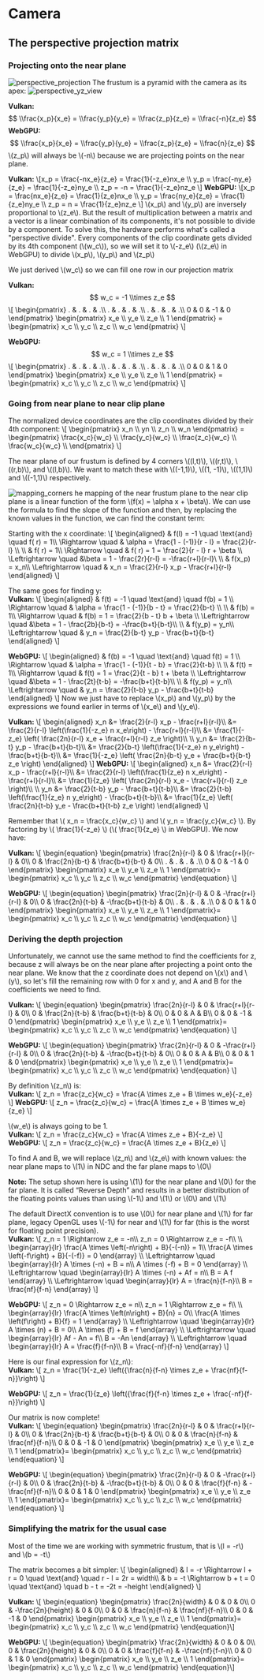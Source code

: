 # Camera

## The perspective projection matrix

### Projecting onto the near plane

![perspective_projection](../assets/images/perspective_projection.svg)
The frustum is a pyramid with the camera as its apex:
![perspective_yz_view](../assets/images/perspective_yz_view.svg)

<strong>Vulkan:</strong>
$$ \\frac{x_p}{x_e} = \\frac{y_p}{y_e} = \\frac{z_p}{z_e} = \\frac{-n}{z_e}  $$
<strong>WebGPU:</strong>
$$ \\frac{x_p}{x_e} = \\frac{y_p}{y_e} = \\frac{z_p}{z_e} = \\frac{n}{z_e}  $$
\\(z_p\\) will always be \\(-n\\) because we are projecting points on the near plane. <br/>

<strong>Vulkan:</strong>
\\\[x_p = \\frac{-nx_e}{z_e} = \\frac{1}{-z_e}nx_e \\\\
y_p = \\frac{-ny_e}{z_e} = \\frac{1}{-z_e}ny_e \\\\
z_p = -n = \\frac{1}{-z_e}nz_e \\\]
<strong>WebGPU:</strong>
\\\[x_p = \\frac{nx_e}{z_e} = \\frac{1}{z_e}nx_e \\\\
y_p = \\frac{ny_e}{z_e} = \\frac{1}{z_e}ny_e \\\\
z_p = n = \\frac{1}{z_e}nz_e \\\]
\\(x_p\\) and \\(y_p\\) are inversely proportional to \\(z_e\\). But the result of
multiplication between a matrix and a vector is a linear combination of its components,
it's not possible to divide by a component. To solve this, the hardware performs what's called a "perspective divide".
Every components of the clip coordinate gets divided by its 4th component (\\(w_c\\)),
so we will set it to \\(-z_e\\) (\\(z_e\\) in WebGPU) to divide \\(x_p\\), \\(y_p\\) and \\(z_p\\)

We just derived \\(w_c\\) so we can fill one row in our projection matrix <br/>

<strong>Vulkan:</strong>
$$ w_c = -1 \\times z_e $$
\\\[ \\begin{pmatrix}
. & . & . & .\\\\
. & . & . & .\\\\
. & . & . & .\\\\
0 & 0 & -1 & 0
\\end{pmatrix}
\\begin{pmatrix}
x_e \\\\
y_e \\\\
z_e \\\\
1
\\end{pmatrix} =
\\begin{pmatrix}
x_c \\\\
y_c \\\\
z_c \\\\
w_c
\\end{pmatrix}
\\\]

<strong>WebGPU:</strong>
$$ w_c = 1 \\times z_e $$
\\\[ \\begin{pmatrix}
. & . & . & .\\\\
. & . & . & .\\\\
. & . & . & .\\\\
0 & 0 & 1 & 0
\\end{pmatrix}
\\begin{pmatrix}
x_e \\\\
y_e \\\\
z_e \\\\
1
\\end{pmatrix} =
\\begin{pmatrix}
x_c \\\\
y_c \\\\
z_c \\\\
w_c
\\end{pmatrix}
\\\]

### Going from near plane to near clip plane

The normalized device coordinates are the clip coordinates divided by their 4th component:
\\\[
\\begin{pmatrix}
x_n \\\\
yn \\\\
z_n \\\\
w_n
\\end{pmatrix} =
\\begin{pmatrix}
\\frac{x_c}{w_c} \\\\
\\frac{y_c}{w_c} \\\\
\\frac{z_c}{w_c} \\\\
\\frac{w_c}{w_c} \\\\
\\end{pmatrix}
\\\]

The near plane of our frustum is defined by 4 corners \\((l,t)\\), \\((r,t)\\), \\((r,b)\\), and \\((l,b)\\).
We want to match these with \\((-1,1)\\), \\((1, -1)\\), \\((1,1)\\) and \\((-1,1)\\) respectively.

![mapping_corners](../assets/images/mapping_corners.svg)
he mapping of the near frustum plane to the near clip plane is a linear function of the form \\(f(x) = \\alpha x + \\beta\\). We can use the formula to find the slope of the function
and then, by replacing the known values in the function, we can find the constant term:

Starting with the x coordinate:
\\\[
\\begin{aligned}
& f(l) = -1 \\quad \\text{and} \\quad f( r) = 1\\\\
\\Rightarrow \\quad & \\alpha = \\frac{1 - (-1)}{r - l} = \\frac{2}{r-l} \\\\
\\\\
& f( r) = 1\\\\
\\Rightarrow \\quad & f( r) = 1 = \\frac{2}{r - l} r + \\beta \\\\
\\Leftrightarrow \\quad &\\beta = 1 - \\frac{2r}{r-l} =  -\\frac{r+l}{r-l}\\
\\\\
& f(x_p) = x_n\\\\
\\Leftrightarrow \\quad & x_n = \\frac{2}{r-l} x_p - \\frac{r+l}{r-l}
\\end{aligned}
\\\]

The same goes for finding y: <br/>
<strong>Vulkan:</strong>
\\\[
\\begin{aligned}
& f(t) = -1 \\quad \\text{and} \\quad f(b) = 1 \\\\
\\Rightarrow \\quad & \\alpha = \\frac{1 - (-1)}{b - t} = \\frac{2}{b-t} \\\\
\\\\
& f(b) = 1\\\\
\\Rightarrow \\quad     & f(b) = 1 = \\frac{2}{b - t} b + \\beta \\\\
\\Leftrightarrow \\quad &\\beta = 1 - \\frac{2b}{b-t} = -\\frac{b+t}{b-t}\\\\
\\\\
& f(y_p) = y_n\\\\
\\Leftrightarrow \\quad & y_n = \\frac{2}{b-t} y_p - \\frac{b+t}{b-t}
\\end{aligned}
\\\]

<strong>WebGPU:</strong>
\\\[
\\begin{aligned}
& f(b) = -1 \\quad \\text{and} \\quad f(t) = 1 \\\\
\\Rightarrow \\quad & \\alpha = \\frac{1 - (-1)}{t - b} = \\frac{2}{t-b} \\\\
\\\\
& f(t) = 1\\\\
\\Rightarrow \\quad     & f(t) = 1 = \\frac{2}{t - b} t + \\beta \\\\
\\Leftrightarrow \\quad &\\beta = 1 - \\frac{2t}{t-b} = -\\frac{b+t}{t-b}\\\\
\\\\
& f(y_p) = y_n\\\\
\\Leftrightarrow \\quad & y_n = \\frac{2}{t-b} y_p - \\frac{b+t}{t-b}
\\end{aligned}
\\\]
Now we just have to replace \\(x_p\\) and \\(y_p\\) by the expressions we found earlier in terms of \\(x_e\\) and \\(y_e\\). <br/>

<strong>Vulkan:</strong>
\\\[
\\begin{aligned}
x_n &= \\frac{2}{r-l} x_p - \\frac{r+l}{r-l}\\\\
&= \\frac{2}{r-l} \\left(\\frac{1}{-z_e} n x_e\\right) - \\frac{r+l}{r-l}\\\\
&= \\frac{1}{-z_e} \\left( \\frac{2n}{r-l} x_e + \\frac{r+l}{r-l} z_e \\right)\\\\
\\\\
y_n &= \\frac{2}{b-t} y_p - \\frac{b+t}{b-t}\\\\
&= \\frac{2}{b-t} \\left(\\frac{1}{-z_e} n y_e\\right) - \\frac{b+t}{b-t}\\\\
&= \\frac{1}{-z_e} \\left( \\frac{2n}{b-t} y_e + \\frac{b+t}{b-t} z_e \\right)
\\end{aligned}
\\\]
<strong>WebGPU:</strong>
\\\[
\\begin{aligned}
x_n &= \\frac{2}{r-l} x_p - \\frac{r+l}{r-l}\\\\
&= \\frac{2}{r-l} \\left(\\frac{1}{z_e} n x_e\\right) - \\frac{r+l}{r-l}\\\\
&= \\frac{1}{z_e} \\left( \\frac{2n}{r-l} x_e - \\frac{r+l}{r-l} z_e \\right)\\\\
\\\\
y_n &= \\frac{2}{t-b} y_p - \\frac{b+t}{t-b}\\\\
&= \\frac{2}{t-b} \\left(\\frac{1}{z_e} n y_e\\right) - \\frac{b+t}{t-b}\\\\
&= \\frac{1}{z_e} \\left( \\frac{2n}{t-b} y_e - \\frac{b+t}{t-b} z_e \\right)
\\end{aligned}
\\\]

Remember that \\( x_n = \\frac{x_c}{w_c} \\) and \\( y_n = \\frac{y_c}{w_c} \\). By factoring by \\( \\frac{1}{-z_e} \\) (\\( \\frac{1}{z_e} \\) in WebGPU).
We now have: <br/>

<strong>Vulkan:</strong>
\\\[
\\begin{equation}
\\begin{pmatrix}
\\frac{2n}{r-l} & 0 & \\frac{r+l}{r-l} & 0\\\\
0 & \\frac{2n}{b-t} & \\frac{b+t}{b-t} & 0\\\\
. & . & . & .\\\\
0 & 0 & -1 & 0
\\end{pmatrix}
\\begin{pmatrix}
x_e \\\\
y_e \\\\
z_e \\\\
1
\\end{pmatrix}=
\\begin{pmatrix}
x_c \\\\
y_c \\\\
z_c \\\\
w_c
\\end{pmatrix}
\\end{equation}
\\\]

<strong>WebGPU:</strong>
\\\[
\\begin{equation}
\\begin{pmatrix}
\\frac{2n}{r-l} & 0 & -\\frac{r+l}{r-l} & 0\\\\
0 & \\frac{2n}{t-b} & -\\frac{b+t}{t-b} & 0\\\\
. & . & . & .\\\\
0 & 0 & 1 & 0
\\end{pmatrix}
\\begin{pmatrix}
x_e \\\\
y_e \\\\
z_e \\\\
1
\\end{pmatrix}=
\\begin{pmatrix}
x_c \\\\
y_c \\\\
z_c \\\\
w_c
\\end{pmatrix}
\\end{equation}
\\\]

### Deriving the depth projection

Unfortunately, we cannot use the same method to find the coefficients for z,
because z will always be on the near plane after projecting a point onto the near plane.
We know that the z coordinate does not depend on \\(x\\) and \\(y\\),
so let's fill the remaining row with 0 for x and y, and
A and B for the coefficients we need to find. <br/>

<strong>Vulkan:</strong>
\\\[
\\begin{equation}
\\begin{pmatrix}
\\frac{2n}{r-l} & 0 & \\frac{r+l}{r-l} & 0\\\\
0 & \\frac{2n}{t-b} & \\frac{b+t}{t-b} & 0\\\\
0 & 0 & A & B\\\\
0 & 0 & -1 & 0
\\end{pmatrix}
\\begin{pmatrix}
x_e \\\\
y_e \\\\
z_e \\\\
1
\\end{pmatrix}=
\\begin{pmatrix}
x_c \\\\
y_c \\\\
z_c \\\\
w_c
\\end{pmatrix}
\\end{equation}
\\\]

<strong>WebGPU:</strong>
\\\[
\\begin{equation}
\\begin{pmatrix}
\\frac{2n}{r-l} & 0 & -\\frac{r+l}{r-l} & 0\\\\
0 & \\frac{2n}{t-b} & -\\frac{b+t}{t-b} & 0\\\\
0 & 0 & A & B\\\\
0 & 0 & 1 & 0
\\end{pmatrix}
\\begin{pmatrix}
x_e \\\\
y_e \\\\
z_e \\\\
1
\\end{pmatrix}=
\\begin{pmatrix}
x_c \\\\
y_c \\\\
z_c \\\\
w_c
\\end{pmatrix}
\\end{equation}
\\\]

By definition \\(z_n\\) is: <br/>
<strong>Vulkan:</strong>
\\\[
z_n = \\frac{z_c}{w_c} = \\frac{A \\times z_e + B \\times w_e}{-z_e}
\\\]
<strong>WebGPU:</strong>
\\\[
z_n = \\frac{z_c}{w_c} = \\frac{A \\times z_e + B \\times w_e}{z_e}
\\\]

\\(w_e\\) is always going to be 1. <br/>
<strong>Vulkan:</strong>
\\\[
z_n = \\frac{z_c}{w_c} = \\frac{A \\times z_e + B}{-z_e}
\\\]
<strong>WebGPU:</strong>
\\\[
z_n = \\frac{z_c}{w_c} = \\frac{A \\times z_e + B}{z_e}
\\\]

To find A and B, we will replace \\(z_n\\) and \\(z_e\\)
with known values: the near plane maps to \\(1\\)
in NDC and the far plane maps to \\(0\\)

<strong>Note:</strong> The setup shown here is using \\(1\\)
for the near plane and \\(0\\)
for the far plane. It is called “Reverse Depth” and results in
a better distribution of the floating points values than using
\\(-1\\) and \\(1\\) or \\(0\\) and \\(1\\)

The default DirectX convention is to use \\(0\\)
for near plane and \\(1\\) for far plane, legacy OpenGL uses \\(-1\\)
for near and \\(1\\) for far (this is the worst for floating point precision). <br/>
<strong>Vulkan:</strong>
\\\[
z_n = 1 \\Rightarrow z_e = -n\\\\
z_n = 0 \\Rightarrow z_e = -f\\\\
\\\\
\\begin{array}{lr}
\\frac{A \\times \\left(-n\\right) + B}{-(-n)} = 1\\\\
\\frac{A \\times \\left(-f\\right) + B}{-(-f)} = 0
\\end{array}
\\\\
\\Leftrightarrow
\\quad
\\begin{array}{lr}
A \\times (-n) + B = n\\\\
A \\times (-f) + B = 0
\\end{array}
\\\\
\\Leftrightarrow
\\quad
\\begin{array}{lr}
A \\times (-n) + Af = n\\\\
B = A f
\\end{array}
\\\\
\\Leftrightarrow
\\quad
\\begin{array}{lr}
A = \\frac{n}{f-n}\\\\
B = \\frac{nf}{f-n}
\\end{array}
\\\]

<strong>WebGPU:</strong>
\\\[
z_n = 0 \\Rightarrow z_e = n\\\\
z_n = 1 \\Rightarrow z_e = f\\\\
\\\\
\\begin{array}{lr}
\\frac{A \\times \\left(n\\right) + B}{n} = 0\\\\
\\frac{A \\times \\left(f\\right) + B}{f} = 1
\\end{array}
\\\\
\\Leftrightarrow
\\quad
\\begin{array}{lr}
A \\times (n) + B = 0\\\\
A \\times (f) + B = f
\\end{array}
\\\\
\\Leftrightarrow
\\quad
\\begin{array}{lr}
Af - An = f\\\\
B = -An
\\end{array}
\\\\
\\Leftrightarrow
\\quad
\\begin{array}{lr}
A = \\frac{f}{f-n}\\\\
B = \\frac{-nf}{f-n}
\\end{array}
\\\]

Here is our final expression for \\(z_n\\): <br/>
<strong>Vulkan:</strong>
\\\[
z_n = \\frac{1}{-z_e} \\left({\\frac{n}{f-n} \\times z_e + \\frac{nf}{f-n}}\\right)
\\\]

<strong>WebGPU:</strong>
\\\[
z_n = \\frac{1}{z_e} \\left({\\frac{f}{f-n} \\times z_e + \\frac{-nf}{f-n}}\\right)
\\\]

Our matrix is now complete! <br/>
<strong>Vulkan:</strong>
\\\[
\\begin{equation}
\\begin{pmatrix}
\\frac{2n}{r-l} & 0 & \\frac{r+l}{r-l} & 0\\\\
0 & \\frac{2n}{b-t} & \\frac{b+t}{b-t} & 0\\\\
0 & 0 & \\frac{n}{f-n} & \\frac{nf}{f-n}\\\\
0 & 0 & -1 & 0
\\end{pmatrix}
\\begin{pmatrix}
x_e \\\\
y_e \\\\
z_e \\\\
1
\\end{pmatrix}=
\\begin{pmatrix}
x_c \\\\
y_c \\\\
z_c \\\\
w_c
\\end{pmatrix}
\\end{equation}
\\\]

<strong>WebGPU:</strong>
\\\[
\\begin{equation}
\\begin{pmatrix}
\\frac{2n}{r-l} & 0 & -\\frac{r+l}{r-l} & 0\\\\
0 & \\frac{2n}{t-b} & -\\frac{b+t}{t-b} & 0\\\\
0 & 0 & \\frac{f}{f-n} & -\\frac{nf}{f-n}\\\\
0 & 0 & 1 & 0
\\end{pmatrix}
\\begin{pmatrix}
x_e \\\\
y_e \\\\
z_e \\\\
1
\\end{pmatrix}=
\\begin{pmatrix}
x_c \\\\
y_c \\\\
z_c \\\\
w_c
\\end{pmatrix}
\\end{equation}
\\\]

### Simplifying the matrix for the usual case

Most of the time we are working with symmetric frustum, that is \\(l = -r\\) and \\(b = -t\\)

The matrix becomes a bit simpler:
\\\[
\\begin{aligned}
& l = -r \\Rightarrow l + r = 0 \\quad \\text{and} \\quad  r - l = 2r = width\\\\
& b = -t \\Rightarrow b + t = 0 \\quad \\text{and} \\quad  b - t = -2t = -height
\\end{aligned}
\\\]

<strong>Vulkan:</strong>
\\\[
\\begin{equation}
\\begin{pmatrix}
\\frac{2n}{width} & 0 & 0 & 0\\\\
0 & -\\frac{2n}{height} & 0 & 0\\\\
0 & 0 & \\frac{n}{f-n} & \\frac{nf}{f-n}\\\\
0 & 0 & -1 & 0
\\end{pmatrix}
\\begin{pmatrix}
x_e \\\\
y_e \\\\
z_e \\\\
1
\\end{pmatrix}=
\\begin{pmatrix}
x_c \\\\
y_c \\\\
z_c \\\\
w_c
\\end{pmatrix}
\\end{equation}\\\]

<strong>WebGPU:</strong>
\\\[
\\begin{equation}
\\begin{pmatrix}
\\frac{2n}{width} & 0 & 0 & 0\\\\
0 & \\frac{2n}{height} & 0 & 0\\\\
0 & 0 & \\frac{f}{f-n} & -\\frac{nf}{f-n}\\\\
0 & 0 & 1 & 0
\\end{pmatrix}
\\begin{pmatrix}
x_e \\\\
y_e \\\\
z_e \\\\
1
\\end{pmatrix}=
\\begin{pmatrix}
x_c \\\\
y_c \\\\
z_c \\\\
w_c
\\end{pmatrix}
\\end{equation}\\\]
